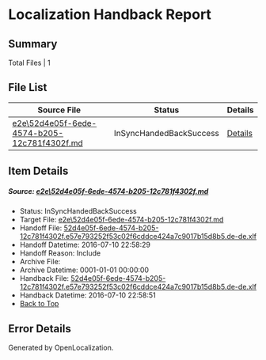 # <a name='report-top'></a> Localization Handback Report

## Summary
 Total Files | 1

## File List
 Source File | Status | Details 
 ----------- | ------ | ------- 
 [e2e\52d4e05f-6ede-4574-b205-12c781f4302f.md](https://github.com/OpenLocalizationTestOrg/oltest/blob/be0233340ab978c72c1fde0a22ee6cb09a432089/e2e/52d4e05f-6ede-4574-b205-12c781f4302f.md) | InSyncHandedBackSuccess | [Details](#1def87182219b14fdb8e01f0fafd8a6c6d1181f72)

## Item Details
##### <a name='1def87182219b14fdb8e01f0fafd8a6c6d1181f72'></a> Source: [e2e\52d4e05f-6ede-4574-b205-12c781f4302f.md](https://github.com/OpenLocalizationTestOrg/oltest/blob/be0233340ab978c72c1fde0a22ee6cb09a432089/e2e/52d4e05f-6ede-4574-b205-12c781f4302f.md)
* Status: InSyncHandedBackSuccess
* Target File: [e2e\52d4e05f-6ede-4574-b205-12c781f4302f.md](https://github.com/OpenLocalizationTestOrg/oltest-dede-fly/blob/8b0db042f4e81c454534217ce902de132d7aa861/e2e/52d4e05f-6ede-4574-b205-12c781f4302f.md)
* Handoff File: [52d4e05f-6ede-4574-b205-12c781f4302f.e57e793252f53c02f6cddce424a7c9017b15d8b5.de-de.xlf](https://github.com/OpenLocalizationTestOrg/olhandoff-e2e/blob/72b645157608222c1d04b041da3a06e8de076cdc/ol-handoff/OpenLocalizationTestOrg/oltest-dede-fly/ci/ht/52d4e05f-6ede-4574-b205-12c781f4302f.e57e793252f53c02f6cddce424a7c9017b15d8b5.de-de.xlf)
* Handoff Datetime: 2016-07-10 22:58:29
* Handoff Reason: Include
* Archive File: 
* Archive Datetime: 0001-01-01 00:00:00
* Handback File: [52d4e05f-6ede-4574-b205-12c781f4302f.e57e793252f53c02f6cddce424a7c9017b15d8b5.de-de.xlf](https://github.com/OpenLocalizationTestOrg/olhandback-e2e/blob/8393e52eda47f7cb39ed7846b9ddff3145ac3787/ol-handback/OpenLocalizationTestOrg/oltest-dede-fly/ci/ht/52d4e05f-6ede-4574-b205-12c781f4302f.e57e793252f53c02f6cddce424a7c9017b15d8b5.de-de.xlf)
* Handback Datetime: 2016-07-10 22:58:51
* [Back to Top](#report-top)


## Error Details

Generated by OpenLocalization.
